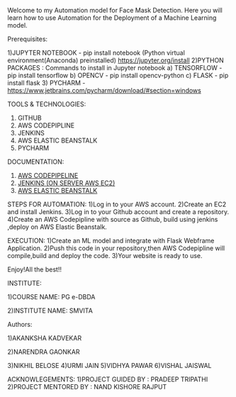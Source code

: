Welcome to my Automation model for Face Mask Detection.
Here you will learn how to use Automation for the Deployment of a Machine Learning model.

Prerequisites:

1)JUPYTER NOTEBOOK - pip install notebook (Python virtual environment(Anaconda) preinstalled) https://jupyter.org/install
2)PYTHON PACKAGES : Commands to install in Jupyter notebook
	a) TENSORFLOW - pip install tensorflow 
	b) OPENCV - pip install opencv-python 
	c) FLASK - pip install flask 
3) PYCHARM - https://www.jetbrains.com/pycharm/download/#section=windows

  
TOOLS & TECHNOLOGIES: 

1) GITHUB
2) AWS CODEPIPLINE
3) JENKINS
4) AWS ELASTIC BEANSTALK
5) PYCHARM
  

DOCUMENTATION:

1) [AWS CODEPIPELINE](https://docs.aws.amazon.com/codepipeline/index.html)
2) [JENKINS (ON SERVER AWS EC2)](https://www.jenkins.io/doc/tutorials/tutorial-for-installing-jenkins-on-AWS/)
3) [AWS ELASTIC BEANSTALK]( https://docs.aws.amazon.com/elastic-beanstalk/index.html)

STEPS FOR AUTOMATION:
1)Log in to your AWS account.
2)Create an EC2 and install Jenkins.
3)Log in to your Github account and create a repository.
4)Create an AWS Codepipline with source as Github, build using jenkins ,deploy on AWS Elastic Beanstalk.


EXECUTION:
1)Create an ML model and integrate with Flask Webframe Application.
2)Push this code in your repository,then AWS Codepipline will compile,build and deploy the code.
3)Your website is ready to use.

Enjoy!All the best!!

  

INSTITUTE:

1)COURSE NAME: PG e-DBDA

2)INSTITUTE NAME: SMVITA
 
Authors:

1)AKANKSHA KADVEKAR

2)NARENDRA GAONKAR

3)NIKHIL BELOSE
4)URMI JAIN
5)VIDHYA PAWAR
6)VISHAL JAISWAL

ACKNOWLEGEMENTS:
1)PROJECT GUIDED BY : PRADEEP TRIPATHI
2)PROJECT MENTORED BY : NAND KISHORE RAJPUT
  
